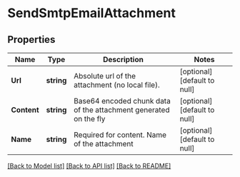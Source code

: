 # SendSmtpEmailAttachment

## Properties
Name | Type | Description | Notes
------------ | ------------- | ------------- | -------------
**Url** | **string** | Absolute url of the attachment (no local file). | [optional] [default to null]
**Content** | **string** | Base64 encoded chunk data of the attachment generated on the fly | [optional] [default to null]
**Name** | **string** | Required for content. Name of the attachment | [optional] [default to null]

[[Back to Model list]](../README.md#documentation-for-models) [[Back to API list]](../README.md#documentation-for-api-endpoints) [[Back to README]](../README.md)


